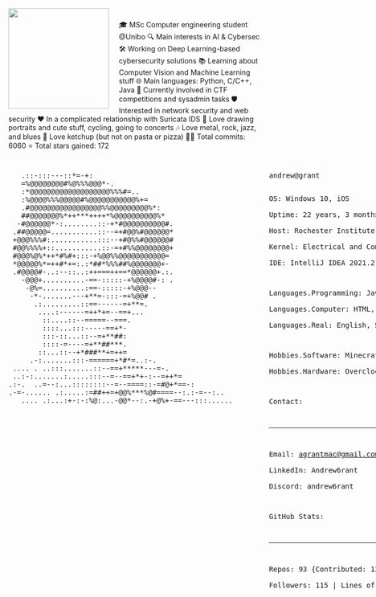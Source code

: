 <img align="left" height="200" src="https://i.imgflip.com/65efzo.gif" style="margin-right: 20px;" />

###

<p align="left">🎓 MSc Computer engineering student @Unibo  
🔍 Main interests in AI & Cybersec  
🛠 Working on Deep Learning-based cybersecurity solutions  
📚 Learning about Computer Vision and Machine Learning stuff  
🌐 Main languages: Python, C/C++, Java  
🚩 Currently involved in CTF competitions and sysadmin tasks  
🛡️ Interested in network security and web security  
❤️ In a complicated relationship with Suricata IDS  
🎨 Love drawing portraits and cute stuff, cycling, going to concerts  
🎶 Love metal, rock, jazz, and blues  
🍅 Love ketchup (but not on pasta or pizza)  
👨‍💻 Total commits: 6060  
⭐ Total stars gained: 172 </p>

###

<div style="display: flex; align-items: flex-start;">
  <!-- Left: ASCII Art -->
  <div>
<pre>
   .::-:::---::*=-+:                    
   =%@@@@@@@@#%@%%%@@@*-.                  
   :*@@@@@@@@@@@@@@@@@@@%%%#=..              
   :%@@@@%%%@@@@@#%@@@@@@@@@@@%+=             
   .#@@@@@@@@@@@@@@@@@%%@@@@@@@@@%*:          
   ##@@@@@@@%*++***++++*%@@@@@@@@@@%*         
  -#@@@@@@*-:........::-+*#@@@@@@@@@@#.       
 .##@@@@@=...........::--=+#@@%#@@@@@@*       
 +@@@%%%#:...........:::--+#@%%#@@@@@@#       
 #@@%%%%+::...........::-=+#%%@@@@@@@@+       
 #@@@%@%*++*#%#+:::-+%@@%%@@@@@@@@@@@=         
 *@@@@@%*=++#*+=:.:*##*%%%##%@@@@@@@+-         
 .#@@@@#-..:--::..:++===++==*@@@@@@+.:.        
   -@@@+..........-==-:::::-+%@@@@#-: .        
    -@%=..........:==-:::::-+%@@@--            
     -*-.......---+**=-:::-=+%@@# .            
      .:.........::==------=+**=.              
       ....:------=++*+=--==+...               
        ::....::--=====--===.                  
        ::::...:::-----==+*-                   
        :::-::...::--=+**##:                   
        ::::-=----=+**##***.                   
       ::...::--+*###**+=++=                   
     .-:.......:::-======+*#*=..:-.            
 .... . ..:::.......::--==+*****---=-.          
 ..:-:.......:.....:::--=--==+*+-:--=++*=          
.:-.  ..=--:...::::::::--=--====::-=#@+*==-:         
.-=-...... .:.....:=##++=+@@%***%@#====--:.:-=--:..     
   .... .:...:+-:-:%@:...-@@*--:.-+@%+-==---:::......     
</pre>
  </div>

  <!-- Right: Information Block -->
  <div style="margin-left: 30px;">
<pre>
andrew@grant

OS: Windows 10, iOS  
Uptime: 22 years, 3 months, 7 days  
Host: Rochester Institute of Technology #RIT  
Kernel: Electrical and Computer Engineering Technology #CPET  
IDE: IntelliJ IDEA 2021.2.1, VSCode 1.64.0  

Languages.Programming: Java, Python, C++, JavaScript  
Languages.Computer: HTML, CSS, JSON, XML, LaTeX, YAML, Markdown  
Languages.Real: English, Spanish  

Hobbies.Software: Minecraft Modding, iOS Jailbreaking  
Hobbies.Hardware: Overclocking, Undervolting  

Contact:  
______  
Email: agrantmac@gmail.com  
LinkedIn: Andrew6rant  
Discord: andrew6rant  

GitHub Stats:  
______  
Repos: 93 {Contributed: 131} | Commits: 2,055 | Stars: 260  
Followers: 115 | Lines of Code: 440,812 (514,368++, 73,556--)
</pre>
  </div>
</div>
